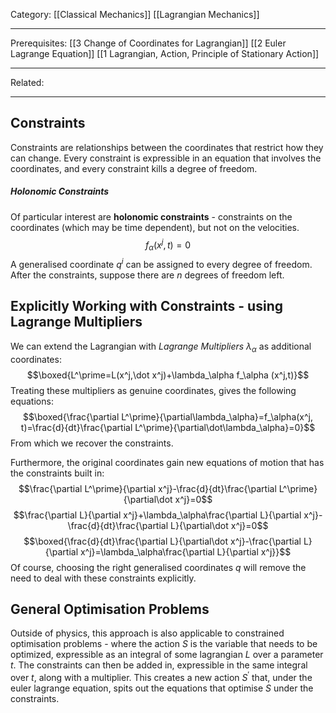 Category: [[Classical Mechanics]] [[Lagrangian Mechanics]]
___
Prerequisites: [[3 Change of Coordinates for Lagrangian]] [[2 Euler Lagrange Equation]] [[1 Lagrangian, Action, Principle of Stationary Action]]
___
Related: 
___
## Constraints
Constraints are relationships between the coordinates that restrict how they can change. Every constraint is expressible in an equation that involves the coordinates, and every constraint kills a degree of freedom. 
##### Holonomic Constraints
Of particular interest are **holonomic constraints** - constraints on the coordinates (which may be time dependent), but not on the velocities. 
$$f_\alpha (x^j,t)=0$$
A generalised coordinate $q^i$ can be assigned to every degree of freedom. After the constraints, suppose there are $n$ degrees of freedom left. 
## Explicitly Working with Constraints - using Lagrange Multipliers
We can extend the Lagrangian with *Lagrange Multipliers* $\lambda_\alpha$ as additional coordinates: 
$$\boxed{L^\prime=L(x^j,\dot x^j)+\lambda_\alpha f_\alpha (x^j,t)}$$
Treating these multipliers as genuine coordinates, gives the following equations: 
$$\boxed{\frac{\partial L^\prime}{\partial\lambda_\alpha}=f_\alpha(x^j, t)=\frac{d}{dt}\frac{\partial L^\prime}{\partial\dot\lambda_\alpha}=0}$$
From which we recover the constraints. 

Furthermore, the original coordinates gain new equations of motion that has the constraints built in: 
$$\frac{\partial L^\prime}{\partial x^j}-\frac{d}{dt}\frac{\partial L^\prime}{\partial\dot x^j}=0$$
$$\frac{\partial L}{\partial x^j}+\lambda_\alpha\frac{\partial L}{\partial x^j}-\frac{d}{dt}\frac{\partial L}{\partial\dot x^j}=0$$
$$\boxed{\frac{d}{dt}\frac{\partial L}{\partial\dot x^j}-\frac{\partial L}{\partial x^j}=\lambda_\alpha\frac{\partial L}{\partial x^j}}$$
Of course, choosing the right generalised coordinates $q$ will remove the need to deal with these constraints explicitly. 
## General Optimisation Problems
Outside of physics, this approach is also applicable to constrained optimisation problems - where the action $S$ is the variable that needs to be optimized, expressible as an integral of some lagrangian $L$ over a parameter $t$. The constraints can then be added in, expressible in the same integral over $t$, along with a multiplier. This creates a new action $S^\prime$ that, under the euler lagrange equation, spits out the equations that optimise $S$ under the constraints. 
